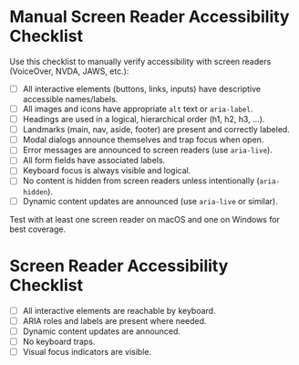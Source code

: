 # Manual Screen Reader Accessibility Checklist

Use this checklist to manually verify accessibility with screen readers (VoiceOver, NVDA, JAWS, etc.):

- [ ] All interactive elements (buttons, links, inputs) have descriptive accessible names/labels.
- [ ] All images and icons have appropriate `alt` text or `aria-label`.
- [ ] Headings are used in a logical, hierarchical order (h1, h2, h3, ...).
- [ ] Landmarks (main, nav, aside, footer) are present and correctly labeled.
- [ ] Modal dialogs announce themselves and trap focus when open.
- [ ] Error messages are announced to screen readers (use `aria-live`).
- [ ] All form fields have associated labels.
- [ ] Keyboard focus is always visible and logical.
- [ ] No content is hidden from screen readers unless intentionally (`aria-hidden`).
- [ ] Dynamic content updates are announced (use `aria-live` or similar).

Test with at least one screen reader on macOS and one on Windows for best coverage.

# Screen Reader Accessibility Checklist

- [ ] All interactive elements are reachable by keyboard.
- [ ] ARIA roles and labels are present where needed.
- [ ] Dynamic content updates are announced.
- [ ] No keyboard traps.
- [ ] Visual focus indicators are visible.

<!-- TODO: manual fix required – SCREEN_READER_CHECKLIST.md is empty. Add accessibility checklist for e2e tests. -->
